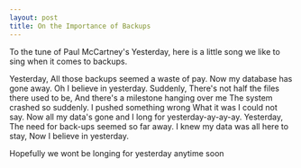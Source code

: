 ```yaml
---
layout: post
title: On the Importance of Backups
---
```


To the tune of Paul McCartney's Yesterday, here is a little song we like to sing when it comes to backups.

Yesterday,
All those backups seemed a waste of pay.
Now my database has gone away.
Oh I believe in yesterday.
Suddenly,
There's not half the files there used to be,
And there's a milestone
hanging over me
The system crashed so suddenly.
I pushed something wrong
What it was I could not say.
Now all my data's gone
and I long for yesterday-ay-ay-ay.
Yesterday,
The need for back-ups seemed so far away.
I knew my data was all here to stay,
Now I believe in yesterday.

Hopefully we wont be longing for yesterday anytime soon